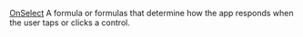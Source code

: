 [OnSelect](actions.md) A formula or formulas that determine how the app responds when the user taps or clicks a control.
